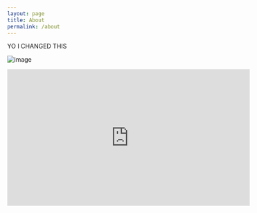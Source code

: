 ```yaml
---
layout: page
title: About
permalink: /about
---
```

YO I CHANGED THIS 


![image](https://i.ibb.co/0hNm38G/social-collaps.png)

<iframe width="560" height="315" src="https://www.youtube.com/embed/TG6wSoNKjbY?si=d1lDjO2m0mRf2i-U" title="YouTube video player" frameborder="0" allow="accelerometer; autoplay; clipboard-write; encrypted-media; gyroscope; picture-in-picture; web-share" referrerpolicy="strict-origin-when-cross-origin" allowfullscreen></iframe>